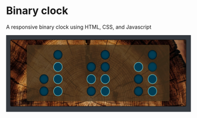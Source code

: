 # Binary clock

A responsive binary clock using HTML, CSS, and Javascript

[![binary clock](https://github.com/dirtTastesGood/binary_clock/blob/master/screenshot.jpg?raw=true)](https://codepen.io/dirttastesgood/full/JjGRMdd)